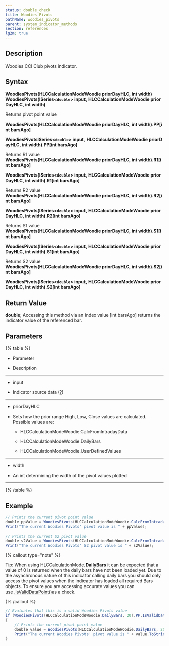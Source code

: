 ```yaml
---
status: double_check
title: Woodies Pivots
pathName: woodies_pivots
parent: system_indicator_methods
section: references
lg2m: true
---
```


## Description

Woodies CCI Club pivots indicator.

## Syntax

**WoodiesPivots(HLCCalculationModeWoodie priorDayHLC, int width)**  
**WoodiesPivots(ISeries<`double`> input, HLCCalculationModeWoodie priorDayHLC, int width)**  

Returns pivot point value  

**WoodiesPivots(HLCCalculationModeWoodie priorDayHLC, int width).PP[int barsAgo]**  

**WoodiesPivotsISeries<`double`> input, HLCCalculationModeWoodie priorDayHLC, int width).PP[int barsAgo]**  

Returns R1 value  
**WoodiesPivots(HLCCalculationModeWoodie priorDayHLC, int width).R1[int barsAgo]**  

**WoodiesPivots(ISeries<`double`> input, HLCCalculationModeWoodie priorDayHLC, int width).R1[int barsAgo]**  

Returns R2 value  
**WoodiesPivots(HLCCalculationModeWoodie priorDayHLC, int width).R2[int barsAgo]**  

**WoodiesPivots(ISeries<`double`> input, HLCCalculationModeWoodie priorDayHLC, int width).R2[int barsAgo]**  

Returns S1 value  
**WoodiesPivots(HLCCalculationModeWoodie priorDayHLC, int width).S1[int barsAgo]**  

**WoodiesPivots(ISeries<`double`> input, HLCCalculationModeWoodie priorDayHLC, int width).S1[int barsAgo]**  

Returns S2 value  
**WoodiesPivots(HLCCalculationModeWoodie priorDayHLC, int width).S2[int barsAgo]**  

**WoodiesPivots(ISeries<`double`> input, HLCCalculationModeWoodie priorDayHLC, int width).S2[int barsAgo]**

## Return Value

**double**; Accessing this method via an index value [int barsAgo] returns the indicator value of the referenced bar.

## Parameters

{% table %}

* Parameter

* Description

---

* input

* Indicator source data ([?](valid_input_data_for_indicator.md))

---

* priorDayHLC

* Sets how the prior range High, Low, Close values are calculated. Possible values are:

  * HLCCalculationModeWoodie.CalcFromIntradayData

  * HLCCalculationModeWoodie.DailyBars

  * HLCCalculationModeWoodie.UserDefinedValues

---

* width

* An int determining the width of the pivot values plotted

---

{% /table %}

## Example

```csharp
// Prints the current pivot point value  
double ppValue = WoodiesPivots(HLCCalculationModeWoodie.CalcFromIntradayData, 20).PP[0];  
Print("The current Woodies Pivots' pivot value is " + ppValue);  
   
// Prints the current S2 pivot value  
double s2Value = WoodiesPivots(HLCCalculationModeWoodie.CalcFromIntradayData, 20).S2[0];  
Print("The current Woodies Pivots' S2 pivot value is " + s2Value);
```

{% callout type="note" %}

Tip: When using HLCCalculationMode.**DailyBars** it can be expected that a value of 0 is returned when the daily bars have not been loaded yet. Due to the asynchronous nature of this indicator calling daily bars you should only access the pivot values when the indicator has loaded all required Bars objects. To ensure you are accessing accurate values you can use [.IsValidDataPoint()](isvaliddatapoint)as a check.

{% /callout %}

```csharp
// Evaluates that this is a valid Woodies Pivots value  
if (WoodiesPivots(HLCCalculationModeWoodie.DailyBars, 20).PP.IsValidDataPoint(0))  
{  
    // Prints the current pivot point value  
    double value = WoodiesPivots(HLCCalculationModeWoodie.DailyBars, 20).PP[0];  
    Print("The current Woodies Pivots' pivot value is " + value.ToString());  
}
```
